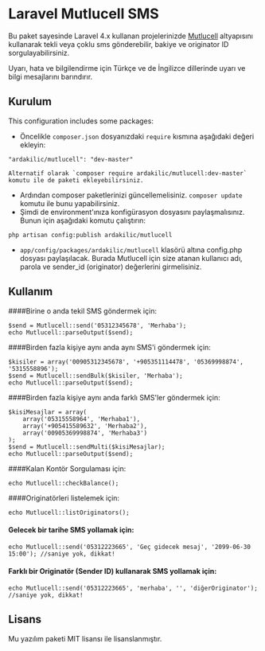 Laravel Mutlucell SMS
=========

Bu paket sayesinde Laravel 4.x kullanan projelerinizde [Mutlucell](http://www.mutlucell.com.tr/) altyapısını kullanarak tekli veya çoklu sms gönderebilir, bakiye ve originator ID sorgulayabilirsiniz.

Uyarı, hata ve bilgilendirme için Türkçe ve de İngilizce dillerinde uyarı ve bilgi mesajlarını barındırır.



Kurulum
-----------

This configuration includes some packages:

* Öncelikle `composer.json` dosyanızdaki `require` kısmına aşağıdaki değeri ekleyin:

```
"ardakilic/mutlucell": "dev-master"

```

    Alternatif olarak `composer require ardakilic/mutlucell:dev-master` komutu ile de paketi ekleyebilirsiniz.
* Ardından composer paketlerinizi güncellemelisiniz. `composer update` komutu ile bunu yapabilirsiniz.
* Şimdi de environment'ınıza konfigürasyon dosyasını paylaşmalısınız. Bunun için aşağıdaki komutu çalıştırın:

```
php artisan config:publish ardakilic/mutlucell
```
* `app/config/packages/ardakilic/mutlucell` klasörü altına config.php dosyası paylaşılacak. Burada Mutlucell için size atanan kullanıcı adı, parola ve sender_id (originator) değerlerini girmelisiniz.

Kullanım
-------------

####Birine o anda tekil SMS göndermek için:

```
$send = Mutlucell::send('05312345678', 'Merhaba');
echo Mutlucell::parseOutput($send);
```

####Birden fazla kişiye aynı anda aynı SMS'i göndermek için:

```
$kisiler = array('00905312345678', '+905351114478', '05369998874', '5315558896');
$send = Mutlucell::sendBulk($kisiler, 'Merhaba');
echo Mutlucell::parseOutput($send);
```

####Birden fazla kişiye aynı anda farklı SMS'ler göndermek için:

```
$kisiMesajlar = array(
    array('05315558964', 'Merhaba1'),
    array('+905415589632', 'Merhaba2'),
    array('00905369998874', 'Merhaba3')
);
$send = Mutlucell::sendMulti($kisiMesajlar);
echo Mutlucell::parseOutput($send);
```

####Kalan Kontör Sorgulaması için:

```
echo Mutlucell::checkBalance();
```

####Originatörleri listelemek için:

```
echo Mutlucell::listOriginators();
```

#### Gelecek bir tarihe SMS yollamak için:

```
echo Mutlucell::send('05312223665', 'Geç gidecek mesaj', '2099-06-30 15:00'); //saniye yok, dikkat!
```

#### Farklı bir Originatör (Sender ID) kullanarak SMS yollamak için:

```
echo Mutlucell::send('05312223665', 'merhaba', '', 'diğerOriginator'); //saniye yok, dikkat!
```


Lisans
----

Mu yazılım paketi MIT lisansı ile lisanslanmıştır.
